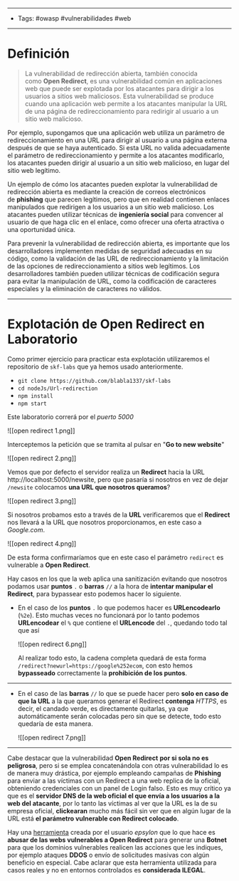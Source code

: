 --------
- Tags: #owasp #vulnerabilidades #web 
----
# Definición

> La vulnerabilidad de redirección abierta, también conocida como **Open Redirect**, es una vulnerabilidad común en aplicaciones web que puede ser explotada por los atacantes para dirigir a los usuarios a sitios web maliciosos. Esta vulnerabilidad se produce cuando una aplicación web permite a los atacantes manipular la URL de una página de redireccionamiento para redirigir al usuario a un sitio web malicioso.

Por ejemplo, supongamos que una aplicación web utiliza un parámetro de redireccionamiento en una URL para dirigir al usuario a una página externa después de que se haya autenticado. Si esta URL no valida adecuadamente el parámetro de redireccionamiento y permite a los atacantes modificarlo, los atacantes pueden dirigir al usuario a un sitio web malicioso, en lugar del sitio web legítimo.

Un ejemplo de cómo los atacantes pueden explotar la vulnerabilidad de redirección abierta es mediante la creación de correos electrónicos de **phishing** que parecen legítimos, pero que en realidad contienen enlaces manipulados que redirigen a los usuarios a un sitio web malicioso. Los atacantes pueden utilizar técnicas de **ingeniería social** para convencer al usuario de que haga clic en el enlace, como ofrecer una oferta atractiva o una oportunidad única.

Para prevenir la vulnerabilidad de redirección abierta, es importante que los desarrolladores implementen medidas de seguridad adecuadas en su código, como la validación de las URL de redireccionamiento y la limitación de las opciones de redireccionamiento a sitios web legítimos. Los desarrolladores también pueden utilizar técnicas de codificación segura para evitar la manipulación de URL, como la codificación de caracteres especiales y la eliminación de caracteres no válidos.

-----
# Explotación de Open Redirect en Laboratorio

Como primer ejercicio para practicar esta explotación utilizaremos el repositorio de ``skf-labs`` que ya hemos usado anteriormente.

- ``git clone https://github.com/blabla1337/skf-labs``
- ``cd nodeJs/Url-redirection``
- ``npm install``
- ``npm start``

Este laboratorio correrá por el *puerto 5000*

![[open redirect 1.png]]

Interceptemos la petición que se tramita al pulsar en "**Go to new website**"

![[open redirect 2.png]]

Vemos que por defecto el servidor realiza un **Redirect** hacia la URL http://localhost:5000/newsite, pero que pasaría si nosotros en vez de dejar ``/newsite`` colocamos **una URL que nosotros queramos**?

![[open redirect 3.png]]

Si nosotros probamos esto a través de la **URL** verificaremos que el **Redirect** nos llevará a la URL que nosotros proporcionamos, en este caso a *Google.com*.

![[open redirect 4.png]]

De esta forma confirmaríamos que en este caso el parámetro ``redirect`` es vulnerable a **Open Redirect**.

Hay casos en los que la web aplica una sanitización evitando que nosotros podamos usar **puntos** ``.`` o **barras** ``//`` a la hora de **intentar manipular el Redirect**, para bypassear esto podemos hacer lo siguiente.

- En el caso de los **puntos** ``.`` lo que podemos hacer es **URLencodearlo** (``%2e``). Esto muchas veces no funcionará por lo tanto podemos **URLencodear** el ``%`` que contiene el **URLencode** del ``.``, quedando todo tal que así 

	![[open redirect 6.png]]

	Al realizar todo esto, la cadena completa quedará de esta forma ``/redirect?newurl=https://google%252ecom``, con esto hemos **bypasseado** correctamente la **prohibición de los puntos**.

-----

- En el caso de las **barras** ``//`` lo que se puede hacer pero **solo en caso de que la URL** a la que queramos generar el Redirect **contenga** *HTTPS*, es decir, el candado verde, es directamente quitarlas, ya que automáticamente serán colocadas pero sin que se detecte, todo esto quedaría de esta manera.

	![[open redirect 7.png]]

---

Cabe destacar que la vulnerabilidad **Open Redirect** **por si sola no es peligrosa**, pero si se emplea concatenándola con otras vulnerabilidad lo es de manera muy drástica, por ejemplo empleando campañas de **Phishing** para enviar a las víctimas con un Redirect a una web replica de la oficial, obteniendo credenciales con un panel de Login falso. Esto es muy crítico ya que es el **servidor DNS de la web oficial el que envía a los usuarios a la web del atacante**, por lo tanto las víctimas al ver que la URL es la de su empresa oficial, **clickearan** mucho más fácil sin ver que en algún lugar de la URL está **el parámetro vulnerable con Redirect colocado**.

Hay una [herramienta](https://github.com/epsylon/ufonet) creada por el usuario *epsylon* que lo que hace es **abusar de las webs vulnerables a Open Redirect** para generar una **Botnet** para que los dominios vulnerables realicen las acciones que les indiques, por ejemplo ataques **DDOS** o envío de solicitudes masivas con algún beneficio en especial. Cabe aclarar que esta herramienta utilizada para casos reales y no en entornos controlados es **considerada ILEGAL**.

